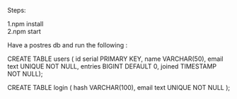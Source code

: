 Steps:

1.npm install  
2.npm start

Have a postres db and run the following :

CREATE TABLE users (
id serial PRIMARY KEY,
name VARCHAR(50),
email text UNIQUE NOT NULL,
entries BIGINT DEFAULT 0,
joined TIMESTAMP NOT NULL);

CREATE TABLE login (
hash VARCHAR(100),
email text UNIQUE NOT NULL
);
